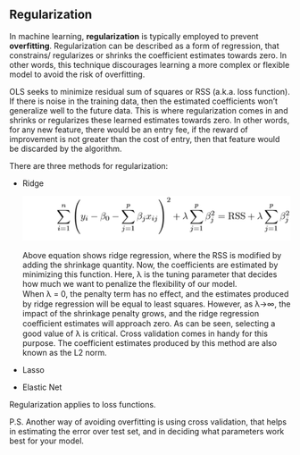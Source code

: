 ## Regularization 

In machine learning, **regularization** is typically employed to prevent **overfitting**. Regularization can be described as a form of regression, that constrains/ regularizes or shrinks the coefficient estimates towards zero. In other words, this technique discourages learning a more complex or flexible model to avoid the risk of overfitting.

OLS seeks to minimize residual sum of squares or RSS (a.k.a. loss function). If there is noise in the training data, then the estimated coefficients won’t generalize well to the future data. This is where regularization comes in and shrinks or regularizes these learned estimates towards zero. In other words, for any new feature, there would be an entry fee, if the reward of improvement is not greater than the cost of entry, then that feature would be discarded by the algorithm. 



There are three methods for regularization: 
* Ridge

  ![Ridge Equation](https://github.com/Quantanalyst/MLeducationalprojects/blob/master/Regularization/Ridge_Equation.png)
  
  Above equation shows ridge regression, where the RSS is modified by adding the shrinkage quantity. Now, the coefficients are estimated by minimizing this function. Here, λ is the tuning parameter that decides how much we want to penalize the flexibility of our model.\
  When λ = 0, the penalty term has no eﬀect, and the estimates produced by ridge regression will be equal to least squares. However, as λ→∞, the impact of the shrinkage penalty grows, and the ridge regression coeﬃcient estimates will approach zero. As can be seen, selecting a good value of λ is critical. Cross validation comes in handy for this purpose. The coefficient estimates produced by this method are also known as the L2 norm.
* Lasso
* Elastic Net

Regularization applies to loss functions. 










P.S. Another way of avoiding overfitting is using cross validation, that helps in estimating the error over test set, and in deciding what parameters work best for your model.
